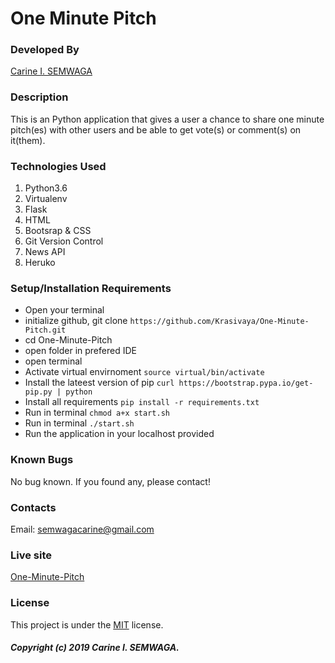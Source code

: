# One Minute Pitch

### Developed By
[Carine I. SEMWAGA](https://github.com/Krasivaya)

### Description
This is an Python application that gives a user a chance to share one minute pitch(es) with other users and be able to get vote(s) or comment(s) on it(them).

### Technologies Used

1. Python3.6
2. Virtualenv
3. Flask 
4. HTML
5. Bootsrap & CSS
6. Git Version Control
7. News API
8. Heruko

### Setup/Installation Requirements

* Open your terminal
* initialize github, git clone ` https://github.com/Krasivaya/One-Minute-Pitch.git `
* cd One-Minute-Pitch
* open folder in prefered IDE
* open terminal
* Activate virtual envirnoment `source virtual/bin/activate`
* Install the lateest version of pip `curl https://bootstrap.pypa.io/get-pip.py | python`
* Install all requirements `pip install -r requirements.txt`
* Run in terminal `chmod a+x start.sh`
* Run in terminal `./start.sh`
* Run the application in your localhost provided

### Known Bugs
No bug known. If you found any, please contact!

### Contacts
Email: semwagacarine@gmail.com

### Live site
[One-Minute-Pitch](https://krasivaya-pitch.herokuapp.com/)

### License
This project is under the [MIT](https://github.com/Krasivaya/github/blob/master/LICENSE) license.

##### Copyright (c) 2019 Carine I. SEMWAGA.